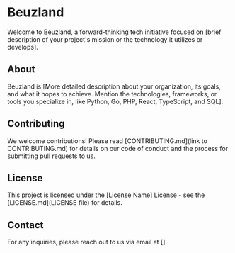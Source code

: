 # Beuzland

Welcome to Beuzland, a forward-thinking tech initiative focused on [brief description of your project's mission or the technology it utilizes or develops].

## About

Beuzland is [More detailed description about your organization, its goals, and what it hopes to achieve. Mention the technologies, frameworks, or tools you specialize in, like Python, Go, PHP, React, TypeScript, and SQL].

## Contributing

We welcome contributions! Please read [CONTRIBUTING.md](link to CONTRIBUTING.md) for details on our code of conduct and the process for submitting pull requests to us.

## License

This project is licensed under the [License Name] License - see the [LICENSE.md](LICENSE file) for details.

## Contact

For any inquiries, please reach out to us via email at [].
